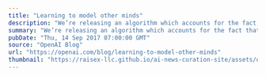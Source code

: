 ```yaml
---
title: "Learning to model other minds"
description: "We’re releasing an algorithm which accounts for the fact that other agents are learning too, and discovers self-interested yet collaborative strategies like tit-for-tat in the iterated prisoner’s dilemma. This algorithm, Learning with Opponent-Learning Awareness (LOLA), is a small step towards agents that model other minds."
summary: "We’re releasing an algorithm which accounts for the fact that other agents are learning too, and discovers self-interested yet collaborative strategies like tit-for-tat in the iterated prisoner’s dilemma. This algorithm, Learning with Opponent-Learning Awareness (LOLA), is a small step towards agents that model other minds."
pubDate: "Thu, 14 Sep 2017 07:00:00 GMT"
source: "OpenAI Blog"
url: "https://openai.com/blog/learning-to-model-other-minds"
thumbnail: "https://raisex-llc.github.io/ai-news-curation-site/assets/openai_logo.png"
---
```


